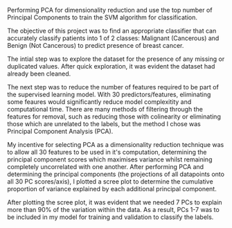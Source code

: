 Performing PCA for dimensionality reduction and use the top number of Principal Components to train the SVM algorithm for classification. 

The objective of this project was to find an appropriate classifier that can accurately classify patients into 1 of 2 classes: Malignant (Cancerous) and Benign (Not Cancerous) to predict presence of breast cancer. 

The intial step was to explore the dataset for the presence of any missing or duplicated values. After quick exploration, it was evident the dataset had already been cleaned. 

The next step was to reduce the number of features required to be part of the supervised learning model. With 30 predictors/features, eliminating some feaures would significantly reduce model complexitity and computational time. There are many methods of filtering through the features for removal, such as reducing those with colinearity or eliminating those which are unrelated to the labels, but the method I chose was Principal Component Analysis (PCA). 

My incentive for selecting PCA as a dimensionality reduction technique was to allow all 30 features to be used in it's computation, determining the principal component scores which maximises variance whilst remaining completely uncorrelated with one another. After performing PCA and determining the principal components (the projections of all datapoints onto all 30 PC scores/axis), I plotted a scree plot to determine the cumulative proportion of variance explained by each additional principal component. 

After plotting the scree plot, it was evident that we needed 7 PCs to explain more than 90% of the variation within the data. As a result, PCs 1-7 was to be included in my model for training and validation to classify the labels. 
